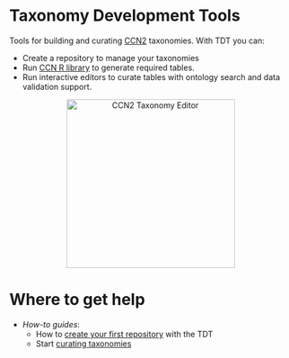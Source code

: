 # Taxonomy Development Tools

Tools for building and curating [CCN2](https://github.com/obophenotype/CCN2) taxonomies. With TDT you can:

- Create a repository to manage your taxonomies
- Run [CCN R library](http://htmlpreview.github.io/?https://github.com/AllenInstitute/nomenclature/blob/master/scripts/build_annotation_tables_SEAAD.nb.html) to generate required tables.
- Run interactive editors to curate tables with ontology search and data validation support.

<p align="center">
    <img src="https://raw.githubusercontent.com/hkir-dev/taxonomy-development-tools/main/docs/images/nanobot.png" alt="CCN2 Taxonomy Editor" width="300"/>
</p>

# Where to get help

- _How-to guides_:
  - How to [create your first repository](https://hkir-dev.github.io/taxonomy-development-tools/NewRepo/) with the TDT 
  - Start [curating taxonomies](https://hkir-dev.github.io/taxonomy-development-tools/Curation/)